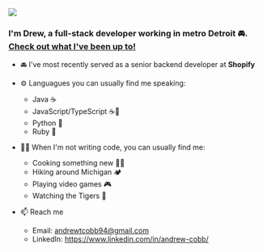 <img src="https://media4.giphy.com/media/Nx0rz3jtxtEre/200w.webp?cid=ecf05e47np2duvi0eiufmcjgobzz8dcqu5ic088zi3575i5x&rid=200w.webp&ct=g"></a>

### I'm Drew, a full-stack developer working in metro Detroit 🚘. [Check out what I've been up to!](https://github.com/andrewtcobb/andrewtcobb/blob/main/RESUME.md)

- 🚘 I've most recently served as a senior backend developer at  **Shopify**
- ⚙️ Languagues you can usually find me speaking:
  - Java ☕
  - JavaScript/TypeScript ☕📜
  - Python 🐍
  - Ruby 💎

- 🕺🏻 When I'm not writing code, you can usually find me:
  - Cooking something new 🧑‍🍳
  - Hiking around Michigan 🏕️
  - Playing video games 🎮
  - Watching the Tigers 🐅
- 📫 Reach me
  - Email: andrewtcobb94@gmail.com
  - LinkedIn: https://www.linkedin.com/in/andrew-cobb/
